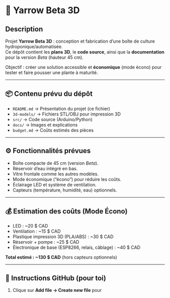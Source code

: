 # 🌱 Yarrow Beta 3D

## Description
Projet **Yarrow Beta 3D** : conception et fabrication d’une boîte de culture hydroponique/automatisée.  
Ce dépôt contient les **plans 3D**, le **code source**, ainsi que la **documentation** pour la version *Beta* (hauteur 45 cm).  

Objectif : créer une solution accessible et **économique** (mode écono) pour tester et faire pousser une plante à maturité.

---

## 📦 Contenu prévu du dépôt
- `README.md` → Présentation du projet (ce fichier)
- `3d-models/` → Fichiers STL/OBJ pour impression 3D
- `src/` → Code source (Arduino/Python)
- `docs/` → Images et explications
- `budget.md` → Coûts estimés des pièces

---

## ⚙️ Fonctionnalités prévues
- Boîte compacte de 45 cm (version *Beta*).  
- Réservoir d’eau intégré en bas.  
- Vitre frontale comme les autres modèles.  
- Mode économique (“écono”) pour réduire les coûts.  
- Éclairage LED et système de ventilation.  
- Capteurs (température, humidité, eau) optionnels.  

---

## 💰 Estimation des coûts (Mode Écono)
- LED : ~20 $ CAD  
- Ventilation : ~15 $ CAD  
- Plastique impression 3D (PLA/ABS) : ~30 $ CAD  
- Réservoir + pompe : ~25 $ CAD  
- Électronique de base (ESP8266, relais, câblage) : ~40 $ CAD  

**Total estimé : ~130 $ CAD** (hors capteurs optionnels)  

---

## 📲 Instructions GitHub (pour toi)
1. Clique sur **Add file → Create new file** pour

